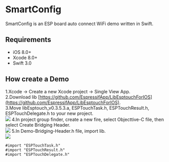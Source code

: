 # SmartConfig
SmartConfig is an ESP board auto connect WiFi demo written in Swift.

## Requirements
- iOS 8.0+
- Xcode 8.0+
- Swift 3.0
## How create a Demo
1.Xcode -> Create a new Xcode project -> Single View App.  
2.Download lib [https://github.com/EspressifApp/LibEsptouchForIOS](https://github.com/EspressifApp/LibEsptouchForIOS).  
3.Move libEsptouch_v0.3.5.3.a, ESPTouchTask.h, ESPTouchResult.h, ESPTouchDelegate.h to your new project.  
![](https://github.com/lou-lan/SmartConfig/blob/master/images/1.png) 
4.In project group finder, create a new fire, select Objecttive-C file, then select Create Bridging Header.  
![](https://github.com/lou-lan/SmartConfig/blob/master/images/2.png) 
5.In Demo-Bridging-Header.h file, import lib.  
![](https://github.com/lou-lan/SmartConfig/blob/master/images/3.png) 
```
#import "ESPTouchTask.h"
#import "ESPTouchResult.h"
#import "ESPTouchDelegate.h"
```



